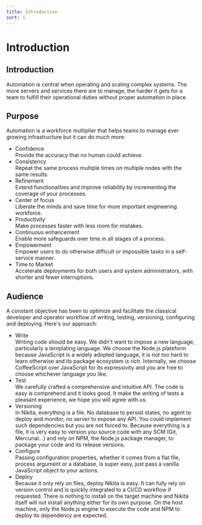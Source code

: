 ```yaml
---
title: Introduction
sort: 1
---
```


# Introduction

## Introduction

Automation is central when operating and scaling complex systems. The more servers and services there are to manage, the harder it gets for a team to fulfill their operational duties without proper automation in place.

## Purpose

Automation is a workforce multiplier that helps teams to manage ever growing infrastructure but it can do much more:

* Confidence   
  Provide the accuracy that no human could achieve.
* Consistency   
  Repeat the same process multiple times on multiple nodes with the same results.
* Refinement   
 Extend functionalities and improve reliability by incrementing the coverage of your processes.
* Center of focus   
  Liberate the minds and save time for more important engineering workforce.
* Productivity   
  Make processes faster with less room for mistakes.
* Continuous enhancement   
  Enable more safeguards over time in all stages of a process.
* Empowerment   
  Empower users to do otherwise difficult or impossible tasks in a self-service manner.
* Time to Market   
  Accelerate deployments for both users and system administrators, with shorter and fewer interruptions.

## Audience

A constant objective has been to optimize and facilitate the classical developer and operator workflow of writing, testing, versioning, configuring and deploying. Here's our approach:

* Write   
  Writing code should be easy. We didn't want to impose a new language, particularly a templating language. We choose the Node.js plateform because JavaScript is a widely adopted language, it is not too hard to learn otherwise and its package ecosystem is rich. Internally, we choose CoffeeScript over JavaScript for its expressivity and you are free to choose whichever language you like.
* Test   
  We carefully crafted a comprehensive and intuitive API. The code is easy is comprehend and it looks good. It make the writing of tests a pleasant experience, we hope you will agree with us.
* Versioning   
  In Nikita, everything is a file. No database to persist states, no agent to deploy and monitor, no server to expose any API. You could implement such dependencies but you are not forced to. Because everything is a file, it is very easy to version you source code with any SCM (Git, Mercurial...) and rely on NPM, the Node.js package manager, to package your code and its release versions.
* Configure   
  Passing configuration properties, whether it comes from a flat file, process argument or a database, is super easy, just pass a vanilla JavaScript object to your actions.
* Deploy   
  Because it only rely on files, deploy Nikita is easy. It can fully rely on version control and is quickly integrated to a CI/CD workflow if requested. There is nothing to install on the target machine and Nikita itself will not install anything either for its own purpose. On the host machine, only the Node.js engine to execute the code and NPM to deploy its dependency are expected.
